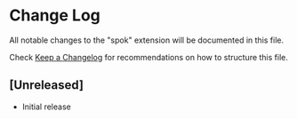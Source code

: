 # Change Log

All notable changes to the "spok" extension will be documented in this file.

Check [Keep a Changelog](http://keepachangelog.com/) for recommendations on how to structure this file.

## [Unreleased]

- Initial release
